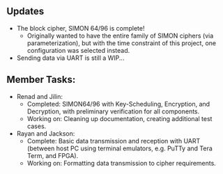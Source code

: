 ## Updates
- The block cipher, SIMON 64/96 is complete!
  - Originally wanted to have the entire family of SIMON ciphers (via parameterization), but with the time constraint of this project, one configuration was selected instead.
- Sending data via UART is still a WIP...

## Member Tasks:
- Renad and Jilin:
  - Completed: SIMON64/96 with Key-Scheduling, Encryption, and Decryption, with preliminary verification for all components.
  - Working on: Cleaning up documentation, creating additional test cases.
- Rayan and Jackson:
  - Complete: Basic data transmission and reception with UART (between host PC using terminal emulators, e.g. PuTTy and Tera Term, and FPGA).
  - Working on: Formatting data transmission to cipher requirements.
